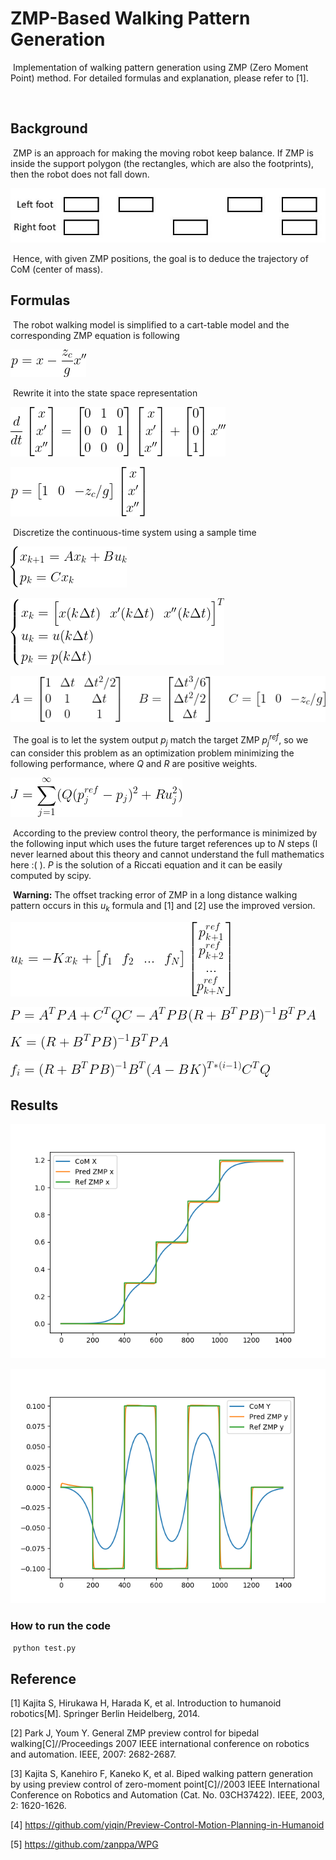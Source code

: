 # ZMP-Based Walking Pattern Generation

​	Implementation of walking pattern generation using ZMP (Zero Moment Point) method. For detailed formulas and explanation, please refer to [1].

​	

## Background

​	ZMP is an approach for making the moving robot keep balance. If ZMP is inside the support polygon (the rectangles, which are also the footprints), then the robot does not fall down.

![footprint](./figures/footprint.jpg)

​	Hence, with given ZMP positions, the goal is to deduce the trajectory of CoM (center of mass).



## Formulas

​	The robot walking model is simplified to a cart-table model and the corresponding ZMP equation is following

![formula1](./figures/formula1.png)

​	Rewrite it into the state space representation

![formula2](./figures/formula2.png)

![formula3](./figures/formula3.png)

​	Discretize the continuous-time system using a sample time

![formula4](./figures/formula4.png)

![formula5](./figures/formula5.png)

![formula6](./figures/formula6.png)

​	The goal is to let the system output $p_j$ match the target ZMP $p^{ref}_j$, so we can consider this problem as an optimization problem minimizing the following performance, where $Q$ and $R$ are positive weights.

![formula7](./figures/formula7.png)

​	According to the preview control theory, the performance is minimized by the following input which uses the future target references up to $N$ steps (I never learned about this theory and cannot understand the full mathematics here :( ). $P$ is the solution of a Riccati equation and it can be easily computed by scipy.

​	**Warning:** The offset tracking error of ZMP in a long distance walking pattern occurs in this $u_k$ formula and [1] and [2] use the improved version.

![formula8](./figures/formula8.png)

![formula9](./figures/formula9.png)

![formula10](./figures/formula10.png)

![formula11](./figures/formula11.png)



## Results

![x_axis](./figures/x_axis.png)

![y_axis](./figures/y_axis.png)

### How to run the code

​    `python test.py`



## Reference

[1] Kajita S, Hirukawa H, Harada K, et al. Introduction to humanoid robotics[M]. Springer Berlin Heidelberg, 2014.

[2] Park J, Youm Y. General ZMP preview control for bipedal walking[C]//Proceedings 2007 IEEE international conference on robotics and automation. IEEE, 2007: 2682-2687.

[3] Kajita S, Kanehiro F, Kaneko K, et al. Biped walking pattern generation by using preview control of zero-moment point[C]//2003 IEEE International Conference on Robotics and Automation (Cat. No. 03CH37422). IEEE, 2003, 2: 1620-1626.

[4] https://github.com/yiqin/Preview-Control-Motion-Planning-in-Humanoid

[5] https://github.com/zanppa/WPG